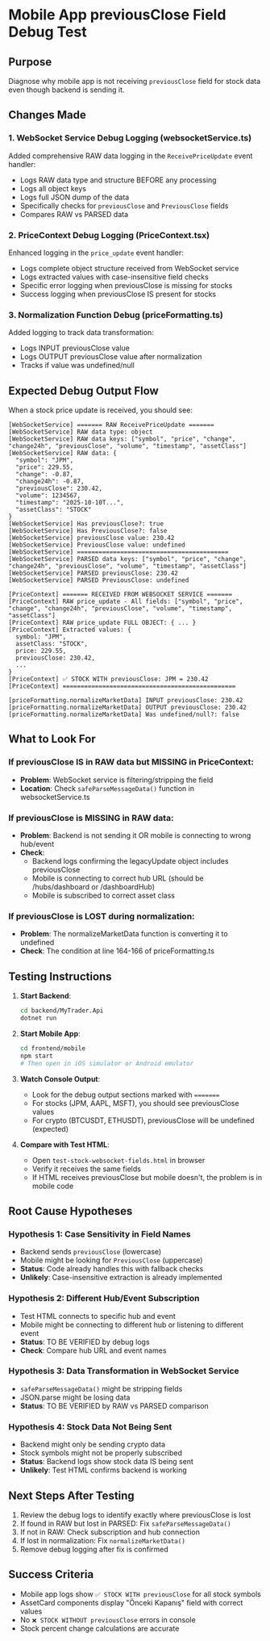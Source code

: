 # Mobile App previousClose Field Debug Test

## Purpose
Diagnose why mobile app is not receiving `previousClose` field for stock data even though backend is sending it.

## Changes Made

### 1. WebSocket Service Debug Logging (websocketService.ts)
Added comprehensive RAW data logging in the `ReceivePriceUpdate` event handler:
- Logs RAW data type and structure BEFORE any processing
- Logs all object keys
- Logs full JSON dump of the data
- Specifically checks for `previousClose` and `PreviousClose` fields
- Compares RAW vs PARSED data

### 2. PriceContext Debug Logging (PriceContext.tsx)
Enhanced logging in the `price_update` event handler:
- Logs complete object structure received from WebSocket service
- Logs extracted values with case-insensitive field checks
- Specific error logging when previousClose is missing for stocks
- Success logging when previousClose IS present for stocks

### 3. Normalization Function Debug (priceFormatting.ts)
Added logging to track data transformation:
- Logs INPUT previousClose value
- Logs OUTPUT previousClose value after normalization
- Tracks if value was undefined/null

## Expected Debug Output Flow

When a stock price update is received, you should see:

```
[WebSocketService] ======= RAW ReceivePriceUpdate =======
[WebSocketService] RAW data type: object
[WebSocketService] RAW data keys: ["symbol", "price", "change", "change24h", "previousClose", "volume", "timestamp", "assetClass"]
[WebSocketService] RAW data: {
  "symbol": "JPM",
  "price": 229.55,
  "change": -0.87,
  "change24h": -0.87,
  "previousClose": 230.42,
  "volume": 1234567,
  "timestamp": "2025-10-10T...",
  "assetClass": "STOCK"
}
[WebSocketService] Has previousClose?: true
[WebSocketService] Has PreviousClose?: false
[WebSocketService] previousClose value: 230.42
[WebSocketService] PreviousClose value: undefined
[WebSocketService] ==========================================
[WebSocketService] PARSED data keys: ["symbol", "price", "change", "change24h", "previousClose", "volume", "timestamp", "assetClass"]
[WebSocketService] PARSED previousClose: 230.42
[WebSocketService] PARSED PreviousClose: undefined

[PriceContext] ======= RECEIVED FROM WEBSOCKET SERVICE =======
[PriceContext] RAW price_update - All fields: ["symbol", "price", "change", "change24h", "previousClose", "volume", "timestamp", "assetClass"]
[PriceContext] RAW price_update FULL OBJECT: { ... }
[PriceContext] Extracted values: {
  symbol: "JPM",
  assetClass: "STOCK",
  price: 229.55,
  previousClose: 230.42,
  ...
}
[PriceContext] ✅ STOCK WITH previousClose: JPM = 230.42
[PriceContext] ================================================

[priceFormatting.normalizeMarketData] INPUT previousClose: 230.42
[priceFormatting.normalizeMarketData] OUTPUT previousClose: 230.42
[priceFormatting.normalizeMarketData] Was undefined/null?: false
```

## What to Look For

### If previousClose IS in RAW data but MISSING in PriceContext:
- **Problem**: WebSocket service is filtering/stripping the field
- **Location**: Check `safeParseMessageData()` function in websocketService.ts

### If previousClose is MISSING in RAW data:
- **Problem**: Backend is not sending it OR mobile is connecting to wrong hub/event
- **Check**:
  - Backend logs confirming the legacyUpdate object includes previousClose
  - Mobile is connecting to correct hub URL (should be /hubs/dashboard or /dashboardHub)
  - Mobile is subscribed to correct asset class

### If previousClose is LOST during normalization:
- **Problem**: The normalizeMarketData function is converting it to undefined
- **Check**: The condition at line 164-166 of priceFormatting.ts

## Testing Instructions

1. **Start Backend**:
   ```bash
   cd backend/MyTrader.Api
   dotnet run
   ```

2. **Start Mobile App**:
   ```bash
   cd frontend/mobile
   npm start
   # Then open in iOS simulator or Android emulator
   ```

3. **Watch Console Output**:
   - Look for the debug output sections marked with `=======`
   - For stocks (JPM, AAPL, MSFT), you should see previousClose values
   - For crypto (BTCUSDT, ETHUSDT), previousClose will be undefined (expected)

4. **Compare with Test HTML**:
   - Open `test-stock-websocket-fields.html` in browser
   - Verify it receives the same fields
   - If HTML receives previousClose but mobile doesn't, the problem is in mobile code

## Root Cause Hypotheses

### Hypothesis 1: Case Sensitivity in Field Names
- Backend sends `previousClose` (lowercase)
- Mobile might be looking for `PreviousClose` (uppercase)
- **Status**: Code already handles this with fallback checks
- **Unlikely**: Case-insensitive extraction is already implemented

### Hypothesis 2: Different Hub/Event Subscription
- Test HTML connects to specific hub and event
- Mobile might be connecting to different hub or listening to different event
- **Status**: TO BE VERIFIED by debug logs
- **Check**: Compare hub URL and event names

### Hypothesis 3: Data Transformation in WebSocket Service
- `safeParseMessageData()` might be stripping fields
- JSON.parse might be losing data
- **Status**: TO BE VERIFIED by RAW vs PARSED comparison

### Hypothesis 4: Stock Data Not Being Sent
- Backend might only be sending crypto data
- Stock symbols might not be properly subscribed
- **Status**: Backend logs show stock data IS being sent
- **Unlikely**: Test HTML confirms backend is working

## Next Steps After Testing

1. Review the debug logs to identify exactly where previousClose is lost
2. If found in RAW but lost in PARSED: Fix `safeParseMessageData()`
3. If not in RAW: Check subscription and hub connection
4. If lost in normalization: Fix `normalizeMarketData()`
5. Remove debug logging after fix is confirmed

## Success Criteria

- Mobile app logs show `✅ STOCK WITH previousClose` for all stock symbols
- AssetCard components display "Önceki Kapanış" field with correct values
- No `❌ STOCK WITHOUT previousClose` errors in console
- Stock percent change calculations are accurate
